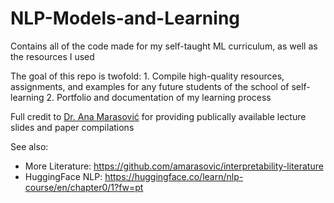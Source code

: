 # NLP-Models-and-Learning
Contains all of the code made for my self-taught ML curriculum, as well as the resources I used

The goal of this repo is twofold:
    1. Compile high-quality resources, assignments, and examples for any future students of the school of self-learning
    2. Portfolio and documentation of my learning process

Full credit to [Dr. Ana Marasović](https://www.anamarasovic.com/) for providing publically available lecture slides and paper compilations

See also:
- More Literature: https://github.com/amarasovic/interpretability-literature
- HuggingFace NLP: https://huggingface.co/learn/nlp-course/en/chapter0/1?fw=pt
